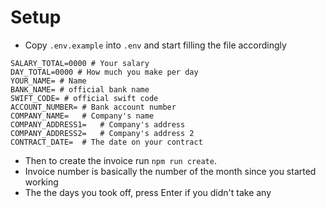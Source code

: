 
# Setup

- Copy `.env.example` into `.env` and start filling the file accordingly
```
SALARY_TOTAL=0000 # Your salary
DAY_TOTAL=0000 # How much you make per day 
YOUR_NAME= # Name
BANK_NAME= # official bank name
SWIFT_CODE=	# official swift code
ACCOUNT_NUMBER=	# Bank account number
COMPANY_NAME=	# Company's name
COMPANY_ADDRESS1=	# Company's address
COMPANY_ADDRESS2=	# Company's address 2 
CONTRACT_DATE=	# The date on your contract
```
- Then to create the invoice run `npm run create`.
- Invoice number is basically the number of the month since you started working
- The the days you took off, press Enter if you didn't take any